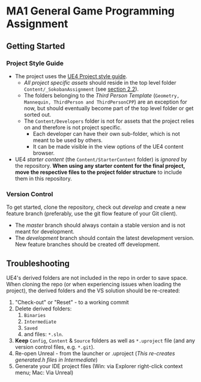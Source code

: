 # MA1 General Game Programming Assignment

## Getting Started 

### Project Style Guide

- The project uses the [UE4 Project style guide](https://github.com/Allar/ue4-style-guide).
  - _All project specific assets_ should reside in the top level folder `Content/_SokobanAssignment` (see [section 2.2](https://github.com/Allar/ue4-style-guide#22-use-a-top-level-folder-for-project-specific-assets)).
  - The folders belonging to the _Third Person Template_ (`Geometry, Mannequin, ThirdPerson and ThirdPersonCPP`) are an exception for now, but should eventually become part of the top level folder or get sorted out.
  - The `Content/Developers` folder is not for assets that the project relies on and therefore is not project specific.
    - Each developer can have their own sub-folder, which is not meant to be used by others.
    - It can be made visible in the view options of the UE4 content browser.
- UE4 _starter content_ (the `Content/StarterContent` folder) is _ignored_ by the repository. **When using any starter content for the final project, move the respective files to the project folder structure** to include them in this repository.

### Version Control

To get started, clone the repository, check out _develop_ and create a new feature branch (preferably, use the git flow feature of your Git client).

- The _master_ branch should always contain a stable version and is not meant for development.
- The _development_ branch should contain the latest development version. New feature branches should be created off development.

## Troubleshooting

UE4's derived folders are not included in the repo in order to save space. When cloning the repo (or when experiencing issues when loading the project), the derived folders and the VS solution should be re-created:

1. "Check-out" or "Reset" - to a working commit
2. Delete derived folders:
   1. `Binaries`
   2. `Intermediate`
   3. `Saved` 
   4. and files: `*.sln`. 
3. **Keep** `Config`, `Content` & `Source` folders as well as `*.uproject` file (and any version control files, e.g. `*.git`).
4. Re-open Unreal - from the launcher or .uproject (_This re-creates generated.h files in Intermediate_)
5. Generate your IDE project files (Win: via Explorer right-click context menu; Mac: Via Unreal)
